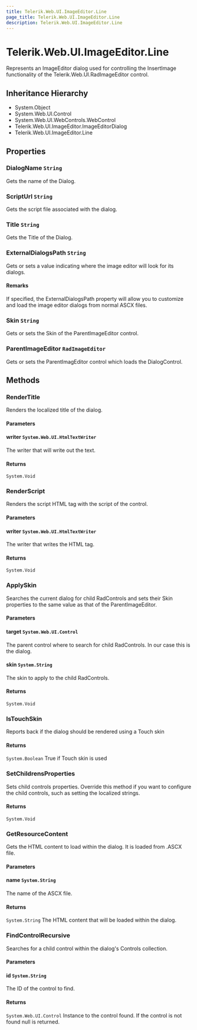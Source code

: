 ```yaml
---
title: Telerik.Web.UI.ImageEditor.Line
page_title: Telerik.Web.UI.ImageEditor.Line
description: Telerik.Web.UI.ImageEditor.Line
---
```


# Telerik.Web.UI.ImageEditor.Line

Represents an ImageEditor dialog used for controlling the InsertImage functionality of the Telerik.Web.UI.RadImageEditor control.

## Inheritance Hierarchy

* System.Object
* System.Web.UI.Control
* System.Web.UI.WebControls.WebControl
* Telerik.Web.UI.ImageEditor.ImageEditorDialog
* Telerik.Web.UI.ImageEditor.Line

## Properties

###  DialogName `String`

Gets the name of the Dialog.

###  ScriptUrl `String`

Gets the script file associated with the dialog.

###  Title `String`

Gets the Title of the Dialog.

###  ExternalDialogsPath `String`

Gets or sets a value indicating where the image editor will look for its dialogs.

#### Remarks
If specified, the ExternalDialogsPath
            		property will allow you to customize and load the image editor dialogs from normal ASCX files.

###  Skin `String`

Gets or sets the Skin of the ParentImageEditor control.

###  ParentImageEditor `RadImageEditor`

Gets or sets the ParentImagEditor control which loads the DialogControl.

## Methods

###  RenderTitle

Renders the localized title of the dialog.

#### Parameters

#### writer `System.Web.UI.HtmlTextWriter`

The writer that will write out the text.

#### Returns

`System.Void` 

###  RenderScript

Renders the script HTML tag with the script of the control.

#### Parameters

#### writer `System.Web.UI.HtmlTextWriter`

The writer that writes the HTML tag.

#### Returns

`System.Void` 

###  ApplySkin

Searches the current dialog for child RadControls and sets their Skin properties to the same value as that of the ParentImageEditor.

#### Parameters

#### target `System.Web.UI.Control`

The parent control where to search for child RadControls. In our case this is the dialog.

#### skin `System.String`

The skin to apply to the child RadControls.

#### Returns

`System.Void` 

###  IsTouchSkin

Reports back if the dialog should be rendered using a Touch skin

#### Returns

`System.Boolean` True if Touch skin is used

###  SetChildrensProperties

Sets child controls properties. 
            Override this method if you want to configure the child controls, such as setting the localized strings.

#### Returns

`System.Void` 

###  GetResourceContent

Gets the HTML content to load within the dialog. It is loaded from .ASCX file.

#### Parameters

#### name `System.String`

The name of the ASCX file.

#### Returns

`System.String` The HTML content that will be loaded within the dialog.

###  FindControlRecursive

Searches for a child control within the dialog's Controls collection.

#### Parameters

#### id `System.String`

The ID of the control to find.

#### Returns

`System.Web.UI.Control` Instance to the control found. If the control is not found null is returned.

